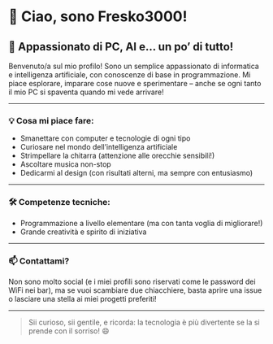 # 👋 Ciao, sono Fresko3000!

## 🚀 Appassionato di PC, AI e… un po’ di tutto!

Benvenuto/a sul mio profilo! Sono un semplice appassionato di informatica e intelligenza artificiale, con conoscenze di base in programmazione. Mi piace esplorare, imparare cose nuove e sperimentare – anche se ogni tanto il mio PC si spaventa quando mi vede arrivare!

---

### 💡 Cosa mi piace fare:
- Smanettare con computer e tecnologie di ogni tipo
- Curiosare nel mondo dell’intelligenza artificiale
- Strimpellare la chitarra (attenzione alle orecchie sensibili!)
- Ascoltare musica non-stop
- Dedicarmi al design (con risultati alterni, ma sempre con entusiasmo)

---

### 🛠️ Competenze tecniche:
- Programmazione a livello elementare (ma con tanta voglia di migliorare!)
- Grande creatività e spirito di iniziativa

---

### 📫 Contattami?
Non sono molto social (e i miei profili sono riservati come le password dei WiFi nei bar), ma se vuoi scambiare due chiacchiere, basta aprire una issue o lasciare una stella ai miei progetti preferiti!

---

> Sii curioso, sii gentile, e ricorda: la tecnologia è più divertente se la si prende con il sorriso! 😄
